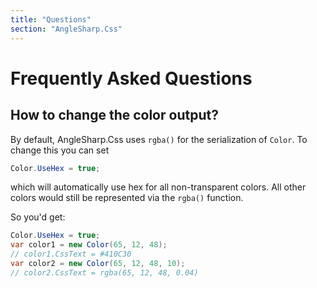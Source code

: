```yaml
---
title: "Questions"
section: "AngleSharp.Css"
---
```

# Frequently Asked Questions

## How to change the color output?

By default, AngleSharp.Css uses `rgba()` for the serialization of `Color`. To change this you can set

```cs
Color.UseHex = true;
```

which will automatically use hex for all non-transparent colors. All other colors would still be represented via the `rgba()` function.

So you'd get:

```cs
Color.UseHex = true;
var color1 = new Color(65, 12, 48);
// color1.CssText = #410C30
var color2 = new Color(65, 12, 48, 10);
// color2.CssText = rgba(65, 12, 48, 0.04)
```
